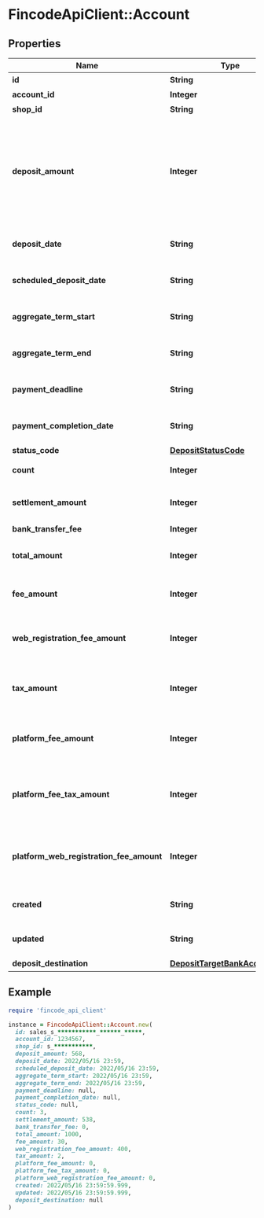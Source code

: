 # FincodeApiClient::Account

## Properties

| Name | Type | Description | Notes |
| ---- | ---- | ----------- | ----- |
| **id** | **String** | 売上入金ID  | [optional] |
| **account_id** | **Integer** | 精算ID  | [optional] |
| **shop_id** | **String** | ショップID  | [optional] |
| **deposit_amount** | **Integer** | 売上入金 入金額  ショップに入金される（入金が予定されている）売上金額です。\\ 精算金額（&#x60;settlement_amount&#x60;）から振込手数料（&#x60;bank_transfer_fee&#x60;）を引いた金額に一致します。  | [optional] |
| **deposit_date** | **String** | 売上入金 入金実績日\\ 形式： &#x60;yyyy/MM/dd HH:MM&#x60;  | [optional] |
| **scheduled_deposit_date** | **String** | 売上入金 入金予定日\\ 形式： &#x60;yyyy/MM/dd HH:MM&#x60;  | [optional] |
| **aggregate_term_start** | **String** | 売上入金 集計期間の開始日\\ 形式： &#x60;yyyy/MM/dd HH:MM&#x60;  | [optional] |
| **aggregate_term_end** | **String** | 売上入金 集計期間の終了日\\ 形式： &#x60;yyyy/MM/dd HH:MM&#x60;  | [optional] |
| **payment_deadline** | **String** | （請求が発生した場合）支払期限日\\ 形式： &#x60;yyyy/MM/dd HH:MM&#x60;  | [optional] |
| **payment_completion_date** | **String** | （請求が発生した場合）請求日\\ 形式： &#x60;yyyy/MM/dd HH:MM&#x60;  | [optional] |
| **status_code** | [**DepositStatusCode**](DepositStatusCode.md) |  | [optional] |
| **count** | **Integer** | この売上入金に含まれる売上入金詳細の件数  | [optional] |
| **settlement_amount** | **Integer** | この売上入金において精算の対象となった取引の総額。  | [optional] |
| **bank_transfer_fee** | **Integer** | 振込手数料  | [optional] |
| **total_amount** | **Integer** | この売上入金において精算の対象となった取引の総額。  | [optional] |
| **fee_amount** | **Integer** | この売上入金において精算の対象となった取引にかかるfincodeへの手数料  | [optional] |
| **web_registration_fee_amount** | **Integer** | この売上入金の精算期間中に発生した振替口座のWeb登録手数料\\ ※ 口座振替のみ  | [optional] |
| **tax_amount** | **Integer** | この売上入金において精算の対象となった取引にかかるfincodeへの手数料にかかる消費税  | [optional] |
| **platform_fee_amount** | **Integer** | この売上入金において精算の対象となった取引にかかるプラットフォーム利用料\\ ※ テナントのみ  | [optional] |
| **platform_fee_tax_amount** | **Integer** | この売上入金において精算の対象となった取引にかかるプラットフォーム利用料の消費税\\ ※ テナントのみ  | [optional] |
| **platform_web_registration_fee_amount** | **Integer** | 売上入金 精算期間中に発生した、プラットフォームが設定した振替口座のWeb登録手数料\\ ※ テナントのみ  | [optional] |
| **created** | **String** | 作成日\\ 形式：&#x60;yyyy/MM/dd HH:mm:ss.SSS&#x60;  | [optional] |
| **updated** | **String** | 更新日\\ 形式：&#x60;yyyy/MM/dd HH:mm:ss.SSS&#x60;  | [optional] |
| **deposit_destination** | [**DepositTargetBankAccountInfo**](DepositTargetBankAccountInfo.md) | 売上入金 入金先口座情報  | [optional] |

## Example

```ruby
require 'fincode_api_client'

instance = FincodeApiClient::Account.new(
  id: sales_s_***********_******_*****,
  account_id: 1234567,
  shop_id: s_***********,
  deposit_amount: 568,
  deposit_date: 2022/05/16 23:59,
  scheduled_deposit_date: 2022/05/16 23:59,
  aggregate_term_start: 2022/05/16 23:59,
  aggregate_term_end: 2022/05/16 23:59,
  payment_deadline: null,
  payment_completion_date: null,
  status_code: null,
  count: 3,
  settlement_amount: 538,
  bank_transfer_fee: 0,
  total_amount: 1000,
  fee_amount: 30,
  web_registration_fee_amount: 400,
  tax_amount: 2,
  platform_fee_amount: 0,
  platform_fee_tax_amount: 0,
  platform_web_registration_fee_amount: 0,
  created: 2022/05/16 23:59:59.999,
  updated: 2022/05/16 23:59:59.999,
  deposit_destination: null
)
```

